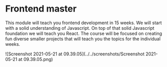 # Frontend master



This module will teach you frontend development in 15 weeks. We will start with a solid understanding of Javascript. On top of that solid Javascript foundation we will teach you React. The course will be focused on creating fun diverse smaller projects that will teach you the topics for the individual weeks. 





![Screenshot 2021-05-21 at 09.39.05](../../screenshots/Screenshot 2021-05-21 at 09.39.05.png)